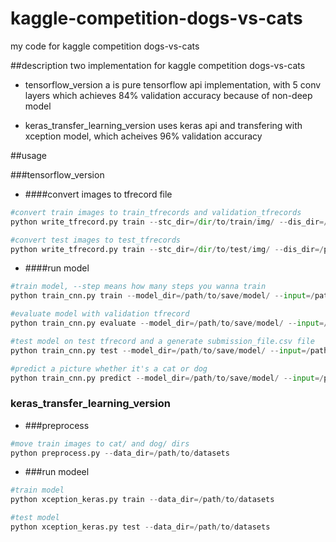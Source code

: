 # kaggle-competition-dogs-vs-cats
my code for kaggle competition dogs-vs-cats

##description
two implementation for kaggle competition dogs-vs-cats

*   tensorflow_version a is pure tensorflow api implementation, with 5 conv layers
which achieves 84% validation accuracy because of non-deep model

*   keras_transfer_learning_version uses keras api and transfering
with xception model, which acheives 96% validation accuracy

##usage

###tensorflow_version

*   ####convert images to tfrecord file

```python
#convert train images to train_tfrecords and validation_tfrecords
python write_tfrecord.py train --stc_dir=/dir/to/train/img/ --dis_dir=/path/to/tfrecord/

#convert test images to test_tfrecords
python write_tfrecord.py train --stc_dir=/dir/to/test/img/ --dis_dir=/path/to/tfrecord/
```


*   ####run model

```python
#train model, --step means how many steps you wanna train
python train_cnn.py train --model_dir=/path/to/save/model/ --input=/path/to/train/tfrecord/ --step=2000

#evaluate model with validation tfrecord
python train_cnn.py evaluate --model_dir=/path/to/save/model/ --input=/path/to/validation/tfrecord/

#test model on test tfrecord and a generate submission_file.csv file
python train_cnn.py test --model_dir=/path/to/save/model/ --input=/path/to/test/tfrecord/

#predict a picture whether it's a cat or dog
python train_cnn.py predict --model_dir=/path/to/save/model/ --input=/path/to/image/
```


### keras_transfer_learning_version

*   ###preprocess

```python
#move train images to cat/ and dog/ dirs
python preprocess.py --data_dir=/path/to/datasets
```

*   ###run modeel

```python
#train model
python xception_keras.py train --data_dir=/path/to/datasets

#test model
python xception_keras.py test --data_dir=/path/to/datasets
```

